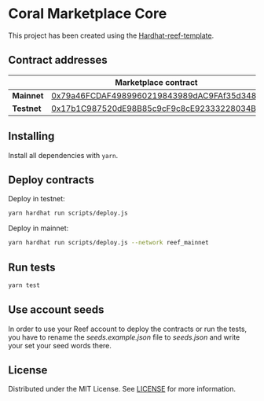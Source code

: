 # Coral Marketplace Core
This project has been created using the [Hardhat-reef-template](https://github.com/reef-defi/hardhat-reef-template).

## Contract addresses
| | Marketplace contract | NFT contract | Loan contract |
|---|---|---|---|
|__Mainnet__|[0x79a46FCDAF4989960219843989dAC9FAf35d3489](https://reefscan.com/contract/0x79a46FCDAF4989960219843989dAC9FAf35d3489)|[0xa12b4607090E8dB9F1F7B07754eEf89A493cF746](https://reefscan.com/contract/0xa12b4607090E8dB9F1F7B07754eEf89A493cF746)|[0xB9EfC4Eb306e2BDD1F21246B7e2CEE075dDf1663](https://reefscan.com/contract/0xB9EfC4Eb306e2BDD1F21246B7e2CEE075dDf1663)|
| __Testnet__ |[0x17b1C987520dE98B85c9cF9c8cE92333228034Bb](https://testnet.reefscan.com/contract/0x17b1C987520dE98B85c9cF9c8cE92333228034Bb)|[0x02C7921BaB3054FCcd62c987aeB7d303D66b300E](https://testnet.reefscan.com/contract/0x02C7921BaB3054FCcd62c987aeB7d303D66b300E)|[0xC8e7e2F541D1BED81d70D4f216b7D06A688E53a8](https://testnet.reefscan.com/contract/0xC8e7e2F541D1BED81d70D4f216b7D06A688E53a8)|

## Installing
Install all dependencies with `yarn`.

## Deploy contracts
Deploy in testnet:
```bash
yarn hardhat run scripts/deploy.js
```

Deploy in mainnet:
```bash
yarn hardhat run scripts/deploy.js --network reef_mainnet
```

## Run tests
```bash
yarn test
```

## Use account seeds
In order to use your Reef account to deploy the contracts or run the tests, you have to rename the _seeds.example.json_ file to _seeds.json_ and write your set your seed words there.

## License
Distributed under the MIT License. See [LICENSE](LICENSE) for more information.
